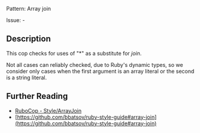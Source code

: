 Pattern: Array join

Issue: -

## Description

This cop checks for uses of "*" as a substitute for *join*.

Not all cases can reliably checked, due to Ruby's dynamic
types, so we consider only cases when the first argument is an
array literal or the second is a string literal.

## Further Reading

* [RuboCop - Style/ArrayJoin](https://rubocop.readthedocs.io/en/latest/cops_style/#stylearrayjoin)
* [https://github.com/bbatsov/ruby-style-guide#array-join](https://github.com/bbatsov/ruby-style-guide#array-join)
